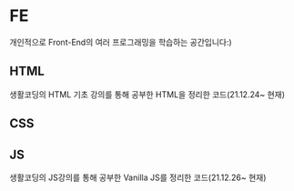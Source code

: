 # FE
개인적으로 Front-End의 여러 프로그래밍을 학습하는 공간입니다:)

## HTML
생활코딩의 HTML 기초 강의를 통해 공부한 HTML을 정리한 코드(21.12.24~ 현재)

## CSS


## JS
생활코딩의 JS강의를 통해 공부한 Vanilla JS를 정리한 코드(21.12.26~ 현재)


